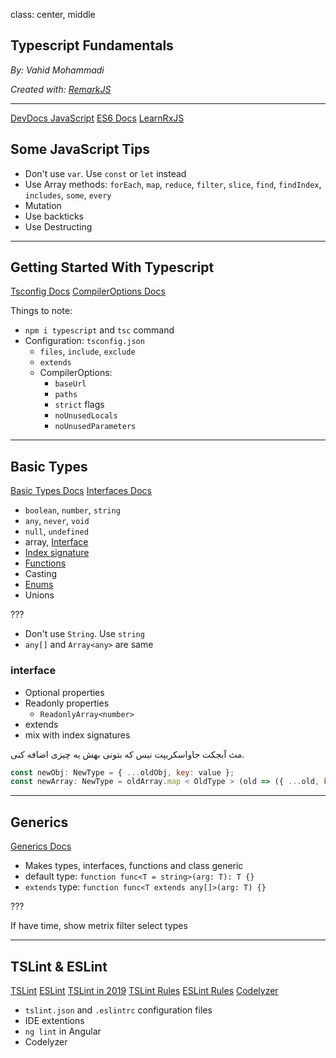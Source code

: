 class: center, middle

## Typescript Fundamentals

_By: Vahid Mohammadi_

<div class="fz-14">
    <i>Created with: <a href="https://github.com/gnab/remark">RemarkJS</a></i>
</div>

---

<div class="doc-link">
    <a href="https://devdocs.io/javascript/">DevDocs JavaScript</a>
    <a href="https://devhints.io/es6">ES6 Docs</a>
    <a href="https://www.learnrxjs.io">LearnRxJS</a>
</div>

## Some JavaScript Tips

-   Don't use `var`. Use `const` or `let` instead
-   Use Array methods: `forEach`, `map`, `reduce`, `filter`, `slice`, `find`, `findIndex`, `includes`, `some`, `every`
-   Mutation
-   Use backticks
-   Use Destructing

---

## Getting Started With Typescript

<div class="doc-link">
    <a href="http://www.typescriptlang.org/docs/handbook/tsconfig-json.html">Tsconfig Docs</a>
    <a href="http://www.typescriptlang.org/docs/handbook/compiler-options.html">CompilerOptions Docs</a>
</div>

Things to note:

-   `npm i typescript` and `tsc` command
-   Configuration: `tsconfig.json`
    -   `files`, `include`, `exclude`
    -   `extends`
    -   CompilerOptions:
        -   `baseUrl`
        -   `paths`
        -   `strict` flags
        -   `noUnusedLocals`
        -   `noUnusedParameters`

---

## Basic Types

<div class="doc-link">
    <a href="http://www.typescriptlang.org/docs/handbook/basic-types.html">Basic Types Docs</a>
    <a href="http://www.typescriptlang.org/docs/handbook/interfaces.html">Interfaces Docs</a>
</div>

-   `boolean`, `number`, `string`
-   `any`, `never`, `void`
-   `null`, `undefined`
-   array, [Interface](http://www.typescriptlang.org/docs/handbook/interfaces.html)
-   [Index signature](http://www.typescriptlang.org/docs/handbook/interfaces.html#indexable-types)
-   [Functions](http://www.typescriptlang.org/docs/handbook/interfaces.html#function-types)
-   Casting
-   [Enums](http://www.typescriptlang.org/docs/handbook/enums.html)
-   Unions

???

-   Don't use `String`. Use `string`
-   `any[]` and `Array<any>` are same

### interface

-   Optional properties
-   Readonly properties
    -   `ReadonlyArray<number>`
-   extends
-   mix with index signatures

مث آبجکت جاواسکریپت نیس که بتونی بهش یه چیزی اضافه کنی.

```js
const newObj: NewType = { ...oldObj, key: value };
const newArray: NewType = oldArray.map < OldType > (old => ({ ...old, key: value }));
```

---

## Generics

<div class="doc-link">
    <a href="http://www.typescriptlang.org/docs/handbook/generics.html">Generics Docs</a>
</div>

-   Makes types, interfaces, functions and class generic
-   default type: `function func<T = string>(arg: T): T {}`
-   `extends` type: `function func<T extends any[]>(arg: T) {}`

???

If have time, show metrix filter select types

---

## TSLint & ESLint

<div class="doc-link">
    <a href="https://palantir.github.io/tslint/">TSLint</a>
    <a href="https://eslint.org">ESLint</a>
    <a href="https://medium.com/palantir/tslint-in-2019-1a144c2317a9">TSLint in 2019</a>
    <a href="https://palantir.github.io/tslint/rules/">TSLint Rules</a>
    <a href="https://eslint.org/docs/rules/">ESLint Rules</a>
    <a href="http://codelyzer.com/">Codelyzer</a>
</div>

-   `tslint.json` and `.eslintrc` configuration files
-   IDE extentions
-   `ng lint` in Angular
-   Codelyzer
